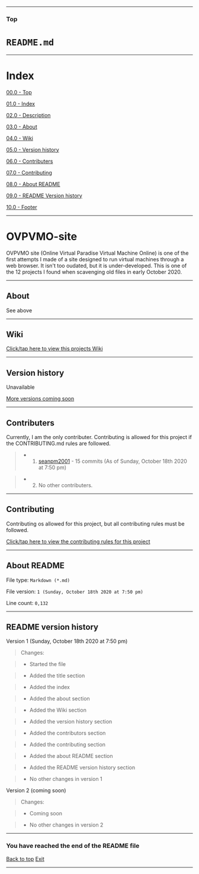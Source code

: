 
***

### Top

# `README.md`

***

# Index

[00.0 - Top](#Top)

[01.0 - Index](#Index)

[02.0 - Description](#OVPVMO-site)

[03.0 - About](#About)

[04.0 - Wiki](#Wiki)

[05.0 - Version history](#Version-history)

[06.0 - Contributers](#Contributers)

[07.0 - Contributing](#Contributing)

[08.0 - About README](#About-README)

[09.0 - README Version history](#README-version-history)

[10.0 - Footer](#You-have-reached-the-end-of-the-README-file)

***

# OVPVMO-site
OVPVMO site (Online Virtual Paradise Virtual Machine Online) is one of the first attempts I made of a site designed to run virtual machines through a web browser. It isn't too oudated, but it is under-developed. This is one of the 12 projects I found when scavenging old files in early October 2020.

***

## About

See above

***

## Wiki

[Click/tap here to view this projects Wiki](https://github.com/seanpm2001/OVPVMO-site/wiki)

***

## Version history

Unavailable

[More versions coming soon](https://www.example.com)

***

## Contributers

Currently, I am the only contributer. Contributing is allowed for this project if the CONTRIBUTING.md rules are followed.

> * 1. [seanpm2001](https://github.com/seanpm2001/) - 15 commits (As of Sunday, October 18th 2020 at 7:50 pm)

> * 2. No other contributers.

***

## Contributing

Contributing os allowed for this project, but all contributing rules must be followed.

[Click/tap here to view the contributing rules for this project](https://github.com/seanpm2001/OVPVMO-site/blob/master/CONTRIBUTING.md)

***

## About README

File type: `Markdown (*.md)`

File version: `1 (Sunday, October 18th 2020 at 7:50 pm)`

Line count: `0,132`

***

## README version history

Version 1 (Sunday, October 18th 2020 at 7:50 pm)

> Changes:

> * Started the file

> * Added the title section

> * Added the index

> * Added the about section

> * Added the Wiki section

> * Added the version history section

> * Added the contributors section

> * Added the contributing section

> * Added the about README section

> * Added the README version history section

> * No other changes in version 1

Version 2 (coming soon)

> Changes:

> * Coming soon

> * No other changes in version 2

***

### You have reached the end of the README file

[Back to top](#Top) [Exit](https://github.com)

***
